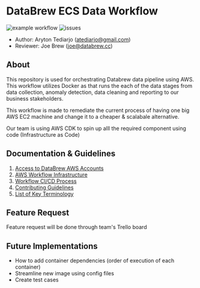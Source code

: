 
# DataBrew ECS Data Workflow
![example workflow](https://github.com/arytontediarjo/ecs-data-workflow/actions/workflows/deploy_to_prod.yml/badge.svg)  ![issues](https://img.shields.io/github/issues/arytontediarjo/ecs-data-workflow)

- Author: Aryton Tediarjo (atediarjo@gmail.com)
- Reviewer: Joe Brew (joe@databrew.cc)

## About
This repository is used for orchestrating Databrew data pipeline using AWS. This workflow utilizes Docker as that runs the each of the data stages from data collection, anomaly detection, data cleaning  and reporting to our business stakeholders. 

This workflow is made to remediate the current process of having one big AWS EC2 machine and change it to  a cheaper & scalabale alternative. 

Our team is using AWS CDK to spin up alll the required component using code (Infrastructure as Code)
## Documentation & Guidelines
1. [Access to DataBrew AWS Accounts](/docs/authentication.md)
2. [AWS Workflow Infrastructure](/docs/workflow_aws.md)
3. [Workflow CI/CD Process](/docs/workflow_cicd.md)
4. [Contributing Guidelines](/docs/contb.md)
5. [List of Key Terminology](/docs/terminology.md)

## Feature Request
Feature request will be done through team's Trello board

## Future Implementations
- How to add container dependencies (order of execution of each container)
- Streamline new image using config files
- Create test cases










